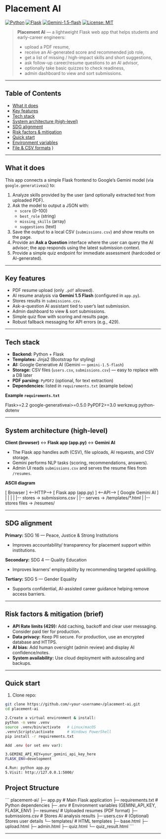 # Placement AI

[![Python](https://img.shields.io/badge/python-3.11+-blue.svg)]()
[![Flask](https://img.shields.io/badge/flask-2.x-orange.svg)]()
[![Gemini-1.5-flash](https://img.shields.io/badge/Gemini-1.5--flash-AI-green.svg)]()
[![License: MIT](https://img.shields.io/badge/license-MIT-brightgreen.svg)]()

> **Placement AI** — a lightweight Flask web app that helps students and early-career engineers:
>
> - upload a PDF resume,
> - receive an AI-generated score and recommended job role,
> - get a list of missing / high-impact skills and short suggestions,
> - ask follow-up career/resume questions to an AI advisor,
> - optionally take basic quizzes to check readiness,
> - admin dashboard to view and sort submissions.

---

## Table of Contents

- [What it does](#what-it-does)
- [Key features](#key-features)
- [Tech stack](#tech-stack)
- [System architecture (high-level)](#system-architecture-high-level)
- [SDG alignment](#sdg-alignment)
- [Risk factors & mitigation](#risk-factors--mitigation)
- [Quick start](#quick-start)
- [Environment variables](#environment-variables)
- [File & CSV formats](#file--csv-formats)
)

---

## What it does

This app connects a simple Flask frontend to Google’s Gemini model (via `google.generativeai`) to:

1. Analyze skills provided by the user (and optionally extracted text from uploaded PDF).
2. Ask the model to output a JSON with:
   - `score` (0–100)
   - `best_role` (string)
   - `missing_skills` (array)
   - `suggestions` (text)
3. Save the output to a local CSV (`submissions.csv`) and show results on the page.
4. Provide an **Ask a Question** interface where the user can query the AI advisor; the app responds using the latest submission context.
5. Provide a simple quiz endpoint for immediate assessment (hardcoded or AI-generated).

---

## Key features

- PDF resume upload (only `.pdf` allowed).
- AI resume analysis via **Gemini 1.5 Flash** (configured in `app.py`).
- Stores results in `submissions.csv`.
- Ask-a-question AI assistant tied to user’s last submission.
- Admin dashboard to view & sort submissions.
- Simple quiz flow with scoring and results page.
- Robust fallback messaging for API errors (e.g., 429).

---

## Tech stack

- **Backend:** Python + Flask  
- **Templates:** Jinja2 (Bootstrap for styling)  
- **AI:** Google Generative AI (Gemini — `gemini-1.5-flash`)  
- **Storage:** CSV files (`users.csv`, `submissions.csv`) — easy to replace with a DB later  
- **PDF parsing:** `PyPDF2` (optional, for text extraction)  
- **Dependencies:** listed in `requirements.txt` (example below)

**Example `requirements.txt`**


Flask>=2.2
google-generativeai>=0.5.0
PyPDF2>=3.0
werkzeug
python-dotenv




---

## System architecture (high-level)

**Client (browser)** ↔ **Flask app (app.py)** ↔ **Gemini AI**  
- The Flask app handles auth (CSV), file uploads, AI requests, and CSV storage.  
- Gemini performs NLP tasks (scoring, recommendations, answers).  
- Admin UI reads `submissions.csv` and serves the resume files from `/resumes`.

**ASCII diagram**

[ Browser ] <--HTTP--> [ Flask app (app.py) ] <--API--> [ Google Gemini AI ]
| | |
| |-- stores -> submissions.csv
| |-- serves -> /templates/*.html
| |-- stores files -> /resumes/


---

## SDG alignment

**Primary:** SDG 16 — Peace, Justice & Strong Institutions  
- Improves accountability/ transparency for placement support within institutions.

**Secondary:** SDG 4 — Quality Education  
- Improves learners’ employability by recommending targeted upskilling.

**Tertiary:** SDG 5 — Gender Equality  
- Supports confidential, AI-assisted career guidance helping remove access barriers.

---

## Risk factors & mitigation (brief)

- **API Rate limits (429):** Add caching, backoff and clear user messaging. Consider paid tier for production.
- **Data privacy:** Keep PII secure. For production, use an encrypted database and HTTPS.
- **AI bias:** Add human oversight (admin review) and display AI confidence/notes.
- **System availability:** Use cloud deployment with autoscaling and backups.

---

## Quick start

1. Clone repo:
```bash
git clone https://github.com/<your-username>/placement-ai.git
cd placement-ai

2.Create a virtual environment & install:
python -m venv .venv
source .venv/bin/activate   # Linux/macOS
.venv\Scripts\activate      # Windows PowerShell
pip install -r requirements.txt

Add .env (or set env var):

3.GEMINI_API_KEY=your_gemini_api_key_here
FLASK_ENV=development

4.Run: python app.py
5.Visit: http://127.0.0.1:5000/
```

## Project Structure

\`\`\`
placement-ai/
├─ app.py                  # Main Flask application
├─ requirements.txt        # Python dependencies
├─ .env                    # Environment variables (GEMINI_API_KEY, FLASK_ENV)
├─ resumes/                # Uploaded resumes (PDF format)
├─ submissions.csv         # Stores AI analysis results
├─ users.csv               # (Optional) Stores user details
└─ templates/              # HTML templates
   ├─ base.html
   ├─ upload.html
   ├─ admin.html
   ├─ quiz.html
   └─ quiz_result.html
\`\`\`

---
